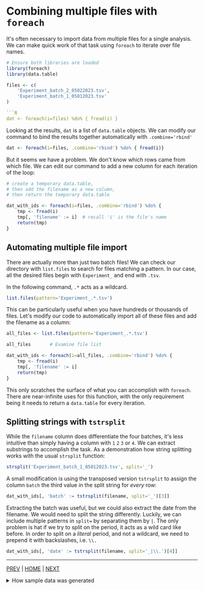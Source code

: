 # Combining multiple files with `foreach`

It's often necessary to import data from multiple files for a single
analysis. We can make quick work of that task using `foreach` to iterate
over file names.

```R
# Ensure both libraries are loaded
library(foreach)
library(data.table)

files <- c(
    'Experiment_batch_2_05022023.tsv',
    'Experiment_batch_1_05012023.tsv'
)

```R
dat <- foreach(i=files) %do% { fread(i) }
```

Looking at the results, `dat` is a list of `data.table` objects. We can
modify our command to bind the results together automatically with
`.combine='rbind'`

```R
dat <- foreach(i=files, .combine='rbind') %do% { fread(i)}
```

But it seems we have a problem. We don't know which rows came from which file. We can edit our command
to add a new column for each iteration of the loop:

```R
# create a temporary data.table, 
# then add the filename as a new column,
# then return the temporary data.table

dat_with_ids <- foreach(i=files, .combine='rbind') %do% { 
    tmp <- fread(i) 
    tmp[, 'filename' := i]  # recall 'i' is the file's name
    return(tmp)
}
```

## Automating multiple file import

There are actually more than just two batch files! We can check our
directory with `list.files` to search for files matching a pattern.
In our case, all the desired files begin with `Experiment_` and
end with `.tsv`.

In the following command, `.*` acts as a wildcard.
```R
list.files(pattern='Experiment_.*.tsv')
```

This can be particularly useful when you have hundreds or thousands of
files. Let's modify our code to automatically import all of these files
and add the filename as a column:

```R
all_files <- list.files(pattern='Experiment_.*.tsv')

all_files       # Examine file list

dat_with_ids <- foreach(i=all_files, .combine='rbind') %do% { 
    tmp <- fread(i) 
    tmp[, 'filename' := i]
    return(tmp)
}
```

This only scratches the surface of what you can accomplish with `foreach`.
There are near-infinite uses for this function, with the only requirement
being it needs to return a `data.table` for every iteration.


## Splitting strings with `tstrsplit`

While the `filename` column does differentiate the four batches, it's
less intuitive than simply having a column with `1` `2` `3` or `4`. We
can extract substrings to accomplish the task. As a demonstration how
string splitting works with the usual `strsplit` function:

```R
strsplit('Experiment_batch_1_05012023.tsv', split='_')
```

A small modification is using the transposed version `tstrsplit` to
assign the column `batch` the third value in the split string for
*every* row:

```R
dat_with_ids[, 'batch' := tstrsplit(filename, split='_')[3]]
```

Extracting the batch was useful, but we could also extract the date from
the filename. We would need to split the string differently. Luckily,
we can include multiple patterns in `split=` by separating them by `|`.
The only problem is  hat if we try to split on the period, it acts as
a wild card like before. In order to split on a *literal* period, and
not a wildcard, we need to prepend it with  backslashes, i.e. `\\.`

```R
dat_with_ids[, 'date' := tstrsplit(filename, split='_|\\.')[4]]
```

---

[PREV](README.md) | [HOME](/README.md) | [NEXT](/09_putting_it_together/README.md)

<details><summary>How sample data was generated</summary>

```R
set.seed(1)
cell_lines <- c('WT', 'MUTA', 'MUTB', 'MUTC')

batches <- c(
    'batch_1_05012023',
    'batch_2_05022023',
    'batch_3_05032023',
    'batch_4_05042023'
)

symbols <- paste0('GENE_', LETTERS)

for(i in batches) {
    tmp <- CJ(cell_lines, symbols)
    tmp[, count := abs(floor(jitter(rpois(nrow(tmp), lambda=1))**8)) ]
    tmp <- dcast(tmp, symbols~cell_lines)
    setcolorder(tmp, c('symbols','WT','MUTA','MUTB','MUTC'))
    setnames(tmp, 'symbols', 'SYMBOL')
    fwrite(tmp, file=paste0('Experiment_', i, '.tsv'), sep='\t')
}
```

</details>